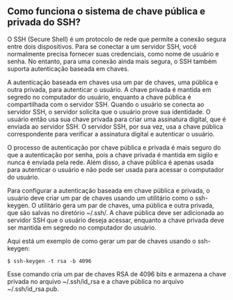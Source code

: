 ## Como funciona o sistema de chave pública e privada do SSH?

O SSH (Secure Shell) é um protocolo de rede que permite a conexão segura entre dois dispositivos. Para se conectar a um servidor SSH, você normalmente precisa fornecer suas credenciais, como nome de usuário e senha. No entanto, para uma conexão ainda mais segura, o SSH também suporta autenticação baseada em chaves.

A autenticação baseada em chaves usa um par de chaves, uma pública e outra privada, para autenticar o usuário. A chave privada é mantida em segredo no computador do usuário, enquanto a chave pública é compartilhada com o servidor SSH. Quando o usuário se conecta ao servidor SSH, o servidor solicita que o usuário prove sua identidade. O usuário então usa sua chave privada para criar uma assinatura digital, que é enviada ao servidor SSH. O servidor SSH, por sua vez, usa a chave pública correspondente para verificar a assinatura digital e autenticar o usuário.

O processo de autenticação por chave pública e privada é mais seguro do que a autenticação por senha, pois a chave privada é mantida em sigilo e nunca é enviada pela rede. Além disso, a chave pública é apenas usada para autenticar o usuário e não pode ser usada para acessar o computador do usuário.

Para configurar a autenticação baseada em chave pública e privada, o usuário deve criar um par de chaves usando um utilitário como o ssh-keygen. O utilitário gera um par de chaves, uma pública e outra privada, que são salvas no diretório ~/.ssh/. A chave pública deve ser adicionada ao servidor SSH que o usuário deseja acessar, enquanto a chave privada deve ser mantida em segredo no computador do usuário.

Aqui está um exemplo de como gerar um par de chaves usando o ssh-keygen:

```$ ssh-keygen -t rsa -b 4096```

Esse comando cria um par de chaves RSA de 4096 bits e armazena a chave privada no arquivo ~/.ssh/id_rsa e a chave pública no arquivo ~/.ssh/id_rsa.pub.
